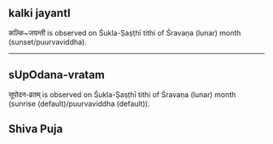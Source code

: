## kalki jayantI

कल्कि~जयन्ती is observed on Śukla-Ṣaṣṭhī tithi of Śravaṇa (lunar) month (sunset/puurvaviddha).


---
## sUpOdana-vratam

सूपोदन-व्रतम् is observed on Śukla-Ṣaṣṭhī tithi of Śravaṇa (lunar) month (sunrise (default)/puurvaviddha (default)).

Shiva Puja
---
